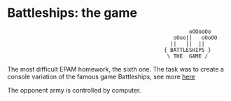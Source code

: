 # Battleships: the game
                                                              oOOooOo  
                                                         oOoo||   oOoOO
                                                        ||   ||  ||    
                                                      { BATTLESHIPS }  
                                                       \ THE  GAME /  
                   
The most difficult EPAM homework, the sixth one. The task was to create a console variation of the famous game Battleships, see more [here](https://en.wikipedia.org/wiki/Battleship_(game))

The opponent army is controlled by computer. 
